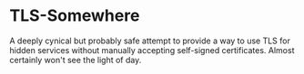# TLS-Somewhere
A deeply cynical but probably safe attempt to provide a way to use TLS for hidden services without manually accepting self-signed certificates. Almost certainly won't see the light of day.
